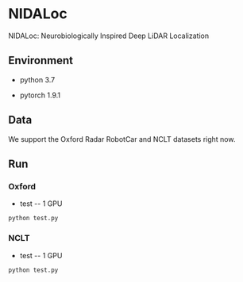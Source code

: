 # NIDALoc
NIDALoc: Neurobiologically Inspired Deep LiDAR Localization

## Environment

- python 3.7

- pytorch 1.9.1


## Data

We support the Oxford Radar RobotCar and NCLT datasets right now.


## Run
### Oxford

- test  -- 1 GPU
```
python test.py
```

### NCLT

- test  -- 1 GPU
```
python test.py
```